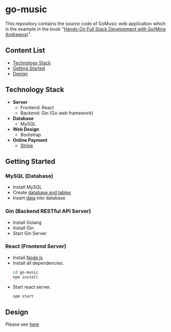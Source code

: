 # go-music
This repository contains the source code of GoMusic web application which is the example in the book "[Hands-On Full Stack Development with Go(Mina Andrawos)](https://www.packtpub.com/web-development/hands-full-stack-development-go)".

## Content List
- [Technology Stack](#technology-stack)
- [Getting Started](#getting-started)
- [Design](#design)

## Technology Stack
- **Server**
   - Frontend: React
   - Backend: Gin (Go web framework)
- **Database**
   - MySQL
- **Web Design**
   - Bootstrap
- **Online Payment**
   - [Stripe](https://stripe.com/)

## Getting Started
### MySQL (Database)
- Install MySQL
- Create [database and tables](sql/create_schema.sql)
- Insert [data](sql/insert_data.sql) into database

### Gin (Backend RESTful API Server)
- Install Golang
- Install Gin
- Start Gin Server

### React (Frontend Server)
- Install [Node.js](https://nodejs.org/en/)
- Install all dependencies.
  ```bash
  cd go-music
  npm install
  ```
- Start react server.
  ```bash
  npm start
  ```

## Design
Please see [here](doc/design.md)
